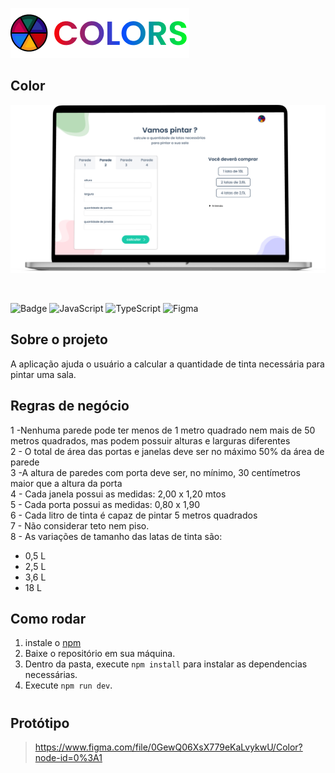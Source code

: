 ![banner](./src/assets/banner.png)
## Color

![Screenshot](./src/assets/mockup.png)

<br />

![Badge](https://img.shields.io/badge/React-20232A?style=for-the-badge&logo=react&logoColor=61DAFB)
![JavaScript](https://img.shields.io/badge/javascript-%23323330.svg?style=for-the-badge&logo=javascript&logoColor=%23F7DF1E)
![TypeScript](https://img.shields.io/badge/typescript-%23007ACC.svg?style=for-the-badge&logo=typescript&logoColor=white)
![Figma](https://img.shields.io/badge/Figma-B52728?style=for-the-badge&logo=figma&logoColor=white)

## Sobre o projeto
A aplicação ajuda o usuário a calcular a quantidade de tinta necessária para pintar uma sala.

## Regras de negócio
1 -Nenhuma parede pode ter menos de 1 metro quadrado nem mais de 50 metros quadrados, mas podem possuir alturas e larguras diferentes<br />
2 - O total de área das portas e janelas deve ser no máximo 50% da área de parede<br />
3 -A altura de paredes com porta deve ser, no mínimo, 30 centímetros maior que a altura da porta<br />
4 - Cada janela possui as medidas: 2,00 x 1,20 mtos<br />
5 - Cada porta possui as medidas: 0,80 x 1,90<br />
6 - Cada litro de tinta é capaz de pintar 5 metros quadrados<br />
7 - Não considerar teto nem piso.<br />
8 - As variações de tamanho das latas de tinta são:<br />
* 0,5 L
* 2,5 L
* 3,6 L
* 18 L


## Como rodar

1. instale o [npm](https://nodejs.org/en/download/)
2. Baixe o repositório em sua máquina.
3. Dentro da pasta, execute `npm install` para instalar as dependencias necessárias.
4. Execute `npm run dev`.

#
## Protótipo 
>https://www.figma.com/file/0GewQ06XsX779eKaLvykwU/Color?node-id=0%3A1